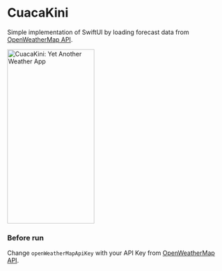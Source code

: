 #  CuacaKini
Simple implementation of SwiftUI by loading forecast data from [OpenWeatherMap API](https://openweathermap.org).

<img src="Media/CuacaKini.gif" alt="CuacaKini: Yet Another Weather App" width="200" height="400">

### Before run
Change `openWeatherMapApiKey` with your API Key from [OpenWeatherMap API](https://openweathermap.org).
